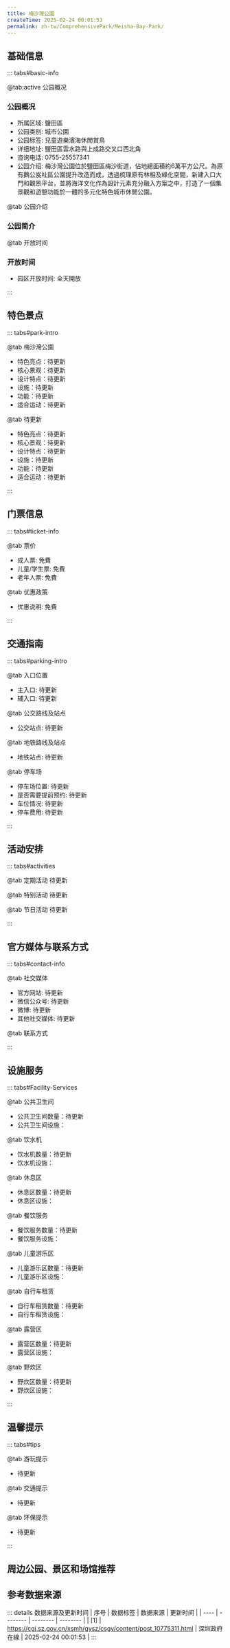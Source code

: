 ```yaml
---
title: 梅沙灣公園
createTime: 2025-02-24 00:01:53
permalink: zh-tw/ComprehensivePark/Meisha-Bay-Park/
---
```



<script setup>
import ImageSwiper from '/.vuepress/theme/components/ImageSwiper.vue'
// 轮播图数据
const swiperItems = [
    {
                link: 'https://cgj.sz.gov.cn/img/4/4005/4005974/10775311.jpg',
                title: '梅沙灣公園',
                description: '',
                author: '深圳政府在線',
                date: '2025/02/25'
                },
  {
                link: 'https://cgj.sz.gov.cn/img/4/4005/4005974/10775311.jpg',
                title: '梅沙灣公園',
                description: '',
                author: '深圳政府在線',
                date: '2025/02/25'
                }
]
// 配置项
const swiperConfig = {
  height: 500,
  showInfo: true
}
</script>
<!-- 轮播图组件 -->
<ImageSwiper :items="swiperItems" :config="swiperConfig" />



## 基础信息

::: tabs#basic-info

@tab:active 公园概况
### 公园概况
- 所属区域: 鹽田區
- 公园类别: 城市公園
- 公园标签: 兒童遊樂濱海休閒賞鳥
- 详细地址: 鹽田區雲水路與上成路交叉口西北角
- 咨询电话: 0755-25557341
- 公园介绍: 梅沙灣公園位於鹽田區梅沙街道，佔地總面積約6萬平方公尺。為原有鵝公岌社區公園提升改造而成，透過梳理原有林相及綠化空間，新建入口大門和觀景平台，並將海洋文化作為設計元素充分融入方案之中，打造了一個集景觀和遊憩功能於一體的多元化特色城市休閒公園。

@tab 公园介绍
### 公园简介
@tab 开放时间
### 开放时间
- 园区开放时间: 全天開放

:::

## 特色景点

::: tabs#park-intro

@tab 梅沙灣公園
<ImageCard
image="https://cgj.sz.gov.cn/images/index20230710_1.png"
    title="梅沙灣公園"
    description="巨浪廣場，地面海浪狀鋪裝與大門構築物相呼應，呈現鹽田特有的海洋元素。廣場一側的童夢樂島可謂是孩子的樂園，從滑梯、搖搖樂到趣味攀爬架、玩樂微山坡，基本上涵蓋了各年齡段孩童娛樂需求。位於整個公園最高處的「貝殼觀景台」上，可俯瞰整個梅沙灣的山海美景。"
    date=""
    author="深圳政府在線"
/>


- 特色亮点：待更新
- 核心景观：待更新
- 设计特点：待更新
- 设施：待更新
- 功能：待更新
- 适合运动：待更新

@tab 待更新
<ImageCard
image="https://cgj.sz.gov.cn/images/index20230710_1.png"
    title="梅沙灣公園"
    description="巨浪廣場，地面海浪狀鋪裝與大門構築物相呼應，呈現鹽田特有的海洋元素。廣場一側的童夢樂島可謂是孩子的樂園，從滑梯、搖搖樂到趣味攀爬架、玩樂微山坡，基本上涵蓋了各年齡段孩童娛樂需求。位於整個公園最高處的「貝殼觀景台」上，可俯瞰整個梅沙灣的山海美景。"
    date=""
    author="深圳政府在線"
/>


- 特色亮点：待更新
- 核心景观：待更新
- 设计特点：待更新
- 设施：待更新
- 功能：待更新
- 适合运动：待更新

:::

## 门票信息

::: tabs#ticket-info

@tab 票价
- 成人票: 免費
- 儿童/学生票: 免費
- 老年人票: 免費

@tab 优惠政策
- 优惠说明: 免費

:::

## 交通指南

::: tabs#parking-intro

@tab 入口位置
- 主入口: 待更新
- 辅入口: 待更新

@tab 公交路线及站点
- 公交站点: 待更新

@tab 地铁路线及站点
- 地铁站点: 待更新

@tab 停车场
- 停车场位置: 待更新
- 是否需要提前预约: 待更新
- 车位情况: 待更新
- 停车费用: 待更新

:::

## 活动安排

::: tabs#activities

@tab 定期活动
待更新

@tab 特别活动
待更新

@tab 节日活动
待更新

:::

## 官方媒体与联系方式

::: tabs#contact-info

@tab 社交媒体
- 官方网站: 待更新
- 微信公众号: 待更新
- 微博: 待更新
- 其他社交媒体: 待更新

@tab 联系方式

:::

## 设施服务

::: tabs#Facility-Services

@tab 公共卫生间
- 公共卫生间数量：待更新
- 公共卫生间设施：

@tab 饮水机
- 饮水机数量：待更新
- 饮水机设施：

@tab 休息区
- 休息区数量：待更新
- 休息区设施：

@tab 餐饮服务
- 餐饮服务数量：待更新
- 餐饮服务设施：

@tab 儿童游乐区
- 儿童游乐区数量：待更新
- 儿童游乐区设施：

@tab 自行车租赁
- 自行车租赁数量：待更新
- 自行车租赁设施：

@tab 露营区
- 露营区数量：待更新
- 露营区设施：

@tab 野炊区
- 野炊区数量：待更新
- 野炊区设施：

:::

## 温馨提示

::: tabs#tips

@tab 游玩提示
- 待更新

@tab 交通提示
- 待更新

@tab 环保提示
- 待更新

:::

## 周边公园、景区和场馆推荐

<CardGrid>
  <ImageCard
        image="https://cgj.sz.gov.cn/img/4/4005/4005975/10775312.jpg"
        title="平巒山公園"
        description="平巒山公園總面積為219公頃，邊界週長為8439米，公園內最高峰238米，緊鄰鐵崗水庫，景色優美，可觀性強，是具有“健康林”特色和移動風景線的綜合性公園，也是少有的位於城市中心區的生態林。山上建多條登山道，遊客可充分享受森林浴的清新與登山健身的樂趣。"
        href="zh-tw/ComprehensivePark/Pingluanshan Park"
        author="深圳政府在線"
        date="2025/01/02"
      />
      <ImageCard
        image="https://cgj.sz.gov.cn/img/4/4005/4005975/10775312.jpg"
        title="平巒山公園"
        description="平巒山公園總面積為219公頃，邊界週長為8439米，公園內最高峰238米，緊鄰鐵崗水庫，景色優美，可觀性強，是具有“健康林”特色和移動風景線的綜合性公園，也是少有的位於城市中心區的生態林。山上建多條登山道，遊客可充分享受森林浴的清新與登山健身的樂趣。"
        href="zh-tw/ComprehensivePark/Pingluanshan Park"
        author="深圳政府在線"
        date="2025/01/02"
      />
    </CardGrid>


## 参考数据来源

::: details 数据来源及更新时间
| 序号 | 数据标签 | 数据来源 | 更新时间 |
| ---- | -------- | -------- | -------- |
| [1] | https://cgj.sz.gov.cn/xsmh/gysz/csgy/content/post_10775311.html | 深圳政府在線 | 2025-02-24 00:01:53 |
:::

